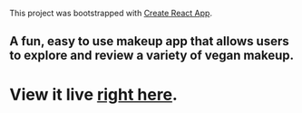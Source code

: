 This project was bootstrapped with [Create React App](https://github.com/facebook/create-react-app).

## A fun, easy to use makeup app that allows users to explore and review a variety of vegan makeup.

# View it live [right here](http://lukemackenzie.ca/ethicalmakeup/).
